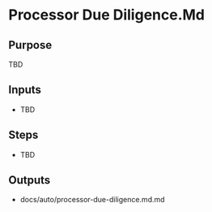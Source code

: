 # Processor Due Diligence.Md

## Purpose

TBD

## Inputs

- TBD

## Steps

- TBD

## Outputs

- docs/auto/processor-due-diligence.md.md
